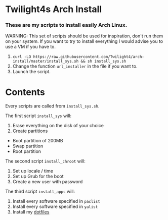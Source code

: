 # Twilight4s Arch Install

### These are my scripts to install easily Arch Linux.

WARNING: This set of scripts should be used for inspiration, don't run them on your system. If you want to try to install everything I would advise you to use a VM if you have to.
1. `curl -LO https://raw.githubusercontent.com/Twilight4/arch-install/master/install_sys.sh && sh install_sys.sh`
2. Change the function `url_installer` in the file if you want to.
3. Launch the script.

# Contents
Every scripts are called from `install_sys.sh`.

The first script `install_sys` will:
1. Erase everything on the disk of your choice
2. Create partitions
- Boot partition of 200MB
- Swap partition
- Root partition

The second script `install_chroot` will:
1. Set up locale / time
2. Set up Grub for the boot
3. Create a new user with password

The third script `install_apps` will:
1. Install every software specified in `paclist`
2. Install every software specified in `yalist`
3. Install my [dotfiles](https://github.com/Twilight4/dotfiles)
